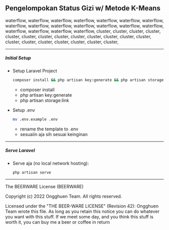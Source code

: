 ## Pengelompokan Status Gizi w/ Metode K-Means

waterflow, waterflow, waterflow, waterflow, waterflow, waterflow, waterflow, waterflow, waterflow, waterflow, waterflow, waterflow, waterflow, waterflow, waterflow, waterflow, waterflow, waterflow, cluster, cluster, cluster, cluster, cluster, cluster, cluster, cluster, cluster, cluster, cluster, cluster, cluster, cluster, cluster, cluster, cluster, cluster, cluster, cluster,

<hr/>

##### Initial Setup
- Setup Laravel Project
  ```bash
  composer install && php artisan key:generate && php artisan storage:link
  ```
  - composer install
  - php artisan key:generate
  - php artisan storage:link

- Setup .env
  ```bash
  mv .env.example .env
  ```
  - rename the template to .env
  - sesuaiin aja sih sesuai keinginan

<hr/>

##### Serve Laravel
- Serve aja (no local network hosting):
  ```bash
  php artisan serve
  ```
<!-- - Serve + local network hosting :
  ```bash
  php artisan serve --host 192.168.106.112 --port=8000
  ```
Ganti IP setelah `--host` pake local ipmu. biar app flutter (dari hp misal *satu network) bisa ngakses API Laravel. Referensi buat check command atau command di atas bisa dilihat di bawah.

   - `--host` : isinya parameter ini IP (local ip)
   - `--port` : bisa diisi kalo portnya tabrakan sama yg laen -->

<hr/>

The BEERWARE License (BEERWARE)

Copyright (c) 2022 Ongghuen Team. All rights reserved.

Licensed under the "THE BEER-WARE LICENSE" (Revision 42):
Ongghuen Team wrote this file. As long as you retain this notice you
can do whatever you want with this stuff. If we meet some day, and you think
this stuff is worth it, you can buy me a beer or coffee in return
